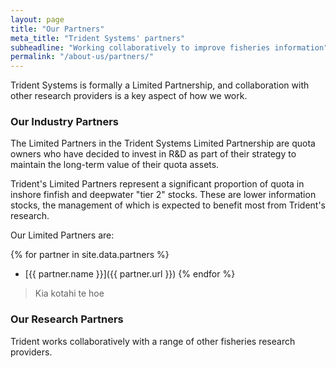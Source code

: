 ```yaml
---
layout: page
title: "Our Partners"
meta_title: "Trident Systems' partners"
subheadline: "Working collaboratively to improve fisheries information"
permalink: "/about-us/partners/"
---
```


Trident Systems is formally a Limited Partnership, and collaboration with other research providers is a key aspect of how we work.  

### Our Industry Partners

The Limited Partners in the Trident Systems Limited Partnership are quota owners who have decided to invest in R&D as part of their strategy to maintain the long-term value of their quota assets.

Trident's Limited Partners represent a significant proportion of quota in inshore finfish and deepwater "tier 2" stocks.  These are lower information stocks, the management of which is expected to benefit most from Trident's research.

Our Limited Partners are:

{% for partner in site.data.partners %}
+ [{{ partner.name }}]({{ partner.url }})
{% endfor %}

> Kia kotahi te hoe

### Our Research Partners

Trident works collaboratively with a range of other fisheries research providers.
